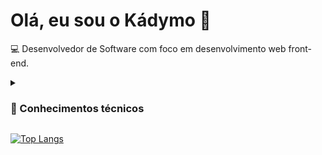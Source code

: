 # Olá, eu sou o Kádymo 👋
<p>💻 Desenvolvedor de Software com foco em desenvolvimento web front-end.</p>

<details>

<summary><h3>🧠 Conhecimentos técnicos</h3></summary>
<ul>

<details>

<summary><h4>🏞 Front-end</h4></summary>
<ul>
<li>
<img width="17" src="https://cdn.jsdelivr.net/gh/devicons/devicon/icons/html5/html5-original.svg" />
<span>HTML 5</span>
</li>

<li>
<img width="17" src="https://cdn.jsdelivr.net/gh/devicons/devicon/icons/css3/css3-original.svg" />
<span>CSS 3</span>
<ul>

<li>
<img width="20" src="https://cdn.jsdelivr.net/gh/devicons/devicon/icons/sass/sass-original.svg" />
<span>SASS</span>
</li>

<li>
<img width="20" src="https://upload.wikimedia.org/wikipedia/commons/thumb/d/d5/Tailwind_CSS_Logo.svg/1024px-Tailwind_CSS_Logo.svg.png" />
<span>Tailwind CSS</span>
</li>

</ul>
</li>

<li>
<img width="17" src="https://cdn.jsdelivr.net/gh/devicons/devicon/icons/javascript/javascript-original.svg" />
<span>JavaScript</span>
</li>

<li>
<img width="17" src="https://cdn.jsdelivr.net/gh/devicons/devicon/icons/typescript/typescript-original.svg" />
<span>TypeScript</span>
</li>

<li>
<img width="17" src="https://cdn.jsdelivr.net/gh/devicons/devicon/icons/vuejs/vuejs-original.svg" />
<span>Vue.js</span>

<ul>

<li>
<img width="19" src="https://user-images.githubusercontent.com/98963793/226392334-86947212-f27e-48dd-84ed-4f1c65ab7b32.png" />
<span>Vue Router</span>
</li>

<li>
<img width="17" src="https://user-images.githubusercontent.com/98963793/226392530-f2a59b0e-f289-4654-b436-39726110a0da.png" />
<span>Vuex</span>
</li>

<li>
<img width="16" src="https://pinia.vuejs.org/logo.svg" />
<span>Pinia</span>
</li>

<li>
<img width="16" src="https://user-images.githubusercontent.com/98963793/226393168-23c1071e-b689-4a44-ba39-e9ea6904f5b8.png" />
<span>VueUse</span>
</li>

<li>
<img width="17" src="https://user-images.githubusercontent.com/98963793/226406614-857f650b-90c4-4d3f-9713-fdb32b697070.png" />
<span>VueFire</span>
</li>  
  
</ul>

</li>

</ul>

</details>


<details>
<summary><h4>⚙ Back-end e banco de dados</h4></summary>
<ul>
<li>
<img width="20" src="https://cdn.jsdelivr.net/gh/devicons/devicon/icons/nodejs/nodejs-original.svg" />
<span>Node.js</span>
</li>

<li>
<img width="20" src="https://cdn.jsdelivr.net/gh/devicons/devicon/icons/express/express-original.svg" />
<span>Express.js</span>
</li>

<li>
<img width="20" src="https://user-images.githubusercontent.com/98963793/226395399-cd1f5718-5a53-4ce0-a7bd-23ce4d11f84f.png" />
<span>Firebase</span>

<ul>
<li>
<img width="17" src="https://user-images.githubusercontent.com/98963793/226397345-e95f7f58-5bc2-460a-ac0b-4b97121a7fd5.png" />
<span>Authentication</span>
</li>


<li>
<img width="17" src="https://seeklogo.com/images/F/firestore-logo-3828671CC5-seeklogo.com.png" />
<span>Cloud Firestore</span>
</li>
</ul>

</li>

</ul>

</details>

</ul>


</details>

[![Top Langs](https://github-readme-stats.vercel.app/api/top-langs/?username=kadymosantana&theme=dracula&card_width=500&langs_count=7&layout=compact&custom_title=Linguagens⠀e⠀ferramentas⠀mais⠀utilizadas)](https://github.com/kadymosantana/github-readme-stats)
